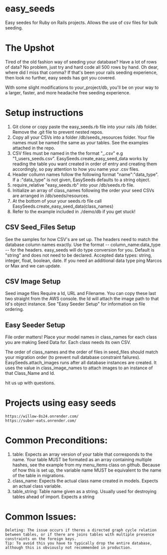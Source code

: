 # easy_seeds
Easy seedes for Ruby on Rails projects. Allows the use of csv files for bulk seeding.


# The Upshot

Tired of the old fashion way of seeding your database? Have a lot of rows of data? No problem, just try and hard code all 500 rows by hand. Oh dear, where did I miss that comma? 
If that's been your rails seeding experience, then look no further, easy seeds has got you covered. 

With some slight modifications to your_project/db, you'll be on your way to a larger, faster, and more headache free seeding experience.

# Setup instructions

1. Git clone or copy paste the easy_seeds.rb file into your rails /db folder. Remove the .git file to prevent nested repos.
2. Copy all your CSVs into a folder /db/seeds_resources folder. Your file names must be named the same as your tables. See the examples attached in the repo.
3. CSV files must be named in the the format "<number>_<tablename plural>.csv" e.g "1_users_seeds.csv". EasySeeds.create_easy_seed_data works by reading the table you want created in order of entry and creating them accordingly, so pay attention to how you name your .csv files.
4. Header collumn names follow the following format "name":"data_type". If a :"data_type" is not given, EasySeeds defaults to a string object.
5. require_relative "easy_seeds.rb" into your /db/seeds.rb file.
6. Initialize an array of class_names following the order your seed CSVs are arranged in /db/seeds/resources.
7. At the bottom of your your seeds.rb file call EasySeeds.create_easy_seed_data(class_names)
8. Refer to the example included in ./demo/db if you get stuck!

## CSV Seed_Files Setup 

See the samples for how CSV's are set up. The headers need to match the database column names exactly. 
Use the format -- column_name:data_type -- for the headers. easy_seeds will do type conversion for you. Default is "string" and does not need to be declared. 
Accepted data types: string, integer, float, boolean, date. 
If you need an additional data type ping Marcos or Max and we can update. 

## CSV Image Setup

Seed image files Require a Id, URL and Filename. You can copy these last two straight from the AWS console.
the Id will attach the image path to that Id's object instance. See "Easy Seeder Setup" for information on file ordering. 

## Easy Seeder Setup 

File order matters!
Place your model names in class_names for each class you are making Seed Data for. Each class needs its own CSV. 

The order of class_names and the order of files in seed_files should match your migration order (to prevent null database constraint failures).
EasySeeds.attach_images runs after all database instances are created. It uses the value in class_image_names 
to attach images to an instance of that Class_Name and Id. 

hit us up with questions. 


# Projects using easy seeds
    
    https://willow-8s24.onrender.com/
    https://suber-eats.onrender.com/
    

# Common Preconditions:

1. table: Expects an array version of your table that corresponds to the name. 
    Your table MUST be formated as an array containing multiple hashes, see the example from my menu_items class on github.
    Because of how this is set up, the variable name MUST be equivalent to the name of the table in migrations.
2. class_name: Expects the actual class name created in models. Expects an actual class variable.
3. table_string: Table name given as a string. Usually used for destroying tables ahead of import. Expects a string


# Common Issues:

    Deleting: The issue occurs if theres a directed graph cycle relation between tables, or if there are joins tables with multiple presence constraints on the foreign keys. 
    Tip: To avoid this you have to typically drop the entire database, although this is obviously not recommended in production.

